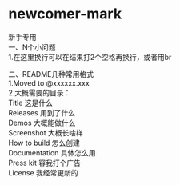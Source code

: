 # newcomer-mark

新手专用  
一、N个小问题  
1.在这里换行可以在结果打2个空格再换行，或者用br  

二、README几种常用格式  
1.Moved to @xxxxxx.xxx  
2.大概需要的目录：    
  Title  这是什么  
  Releases  用到了什么  
  Demos  大概能做什么  
  Screenshot  大概长啥样  
  How to build  怎么创建  
  Documentation  具体怎么用  
  Press kit  容我打个广告  
  License  我经常更新的  
  
  

